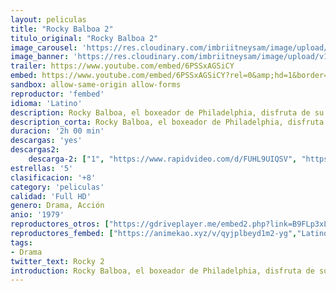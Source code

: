 ```yaml
---
layout: peliculas
title: "Rocky Balboa 2"
titulo_original: "Rocky Balboa 2"
image_carousel: 'https://res.cloudinary.com/imbriitneysam/image/upload/v1543289160/rocky2-poser-min.jpg'
image_banner: 'https://res.cloudinary.com/imbriitneysam/image/upload/v1543289160/rocky2-min.jpg'
trailer: https://www.youtube.com/embed/6PSSxAGSiCY
embed: https://www.youtube.com/embed/6PSSxAGSiCY?rel=0&amp;hd=1&border=0&wmode=opaque&enablejsapi=1&modestbranding=1&controls=1&showinfo=1
sandbox: allow-same-origin allow-forms
reproductor: 'fembed'
idioma: 'Latino'
description: Rocky Balboa, el boxeador de Philadelphia, disfruta de su efímera fama después de estar a punto de derrotar al campeón mundial de los pesos pesados Apollo Creed. Las ofertas publicitarias para el anuncio de productos no van de la mejor manera debido a la limitada educación y falta de sofisticación del púgil. Por ello, y debido a la falta de dinero y al embarazo de su mujer Adrian, acepta la demanda de revancha del casi derrotado Creed.
description_corta: Rocky Balboa, el boxeador de Philadelphia, disfruta de su efímera fama después de estar a punto de derrotar al campeón mundial de los pesos pesados Apollo Creed. Las ofertas publicitarias para el anuncio de productos no van de la ...
duracion: '2h 00 min'
descargas: 'yes'
descargas2:
    descarga-2: ["1", "https://www.rapidvideo.com/d/FUHL9UIQSV", "https://www.google.com/s2/favicons?domain=www.rapidvideo.com","RapidVideo","https://res.cloudinary.com/imbriitneysam/image/upload/v1541473684/mexico.png", "Latino", "Full HD"]
estrellas: '5'
clasificacion: '+8'
category: 'peliculas'
calidad: 'Full HD'
genero: Drama, Acción
anio: '1979'
reproductores_otros: ["https://gdriveplayer.me/embed2.php?link=B9FLp3xLIroVOJrWyXxWmA3LKm9P28R7KzkE8VqR%252FuHLfeIArwTCyUFUVM4zkFoPxTTXCoyRgySG9U9Kaj%252BoexTniM8AXSco0ghx%252BNEl3Pkb89qt7Z%252Bcty5mDtxzFtGvEUTSX9e1mIKz7SL2YcFgDY549aPy6QhKgMCB3mac0tDqNOw8DAyddV6JriqwR09P5m212EJl7kYtFkE7hpLG4p","Latino","https://mstream.space/48wqw4x731ay","Latino"]
reproductores_fembed: ["https://animekao.xyz/v/qyjplbeyd1m2-yg","Latino","https://feurl.com/v/2w9m5jjrlv6","Latino"]
tags:
- Drama
twitter_text: Rocky 2
introduction: Rocky Balboa, el boxeador de Philadelphia, disfruta de su efímera fama después de estar a punto de derrotar al campeón mundial de los pesos pesados Apollo Creed. Las ofertas publicitarias para el anuncio de productos no van de la ..
---
```



 








